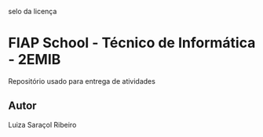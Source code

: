 selo da licença

# FIAP School - Técnico de Informática - 2EMIB
Repositório usado para entrega de atividades
## Autor
Luiza Saraçol Ribeiro
